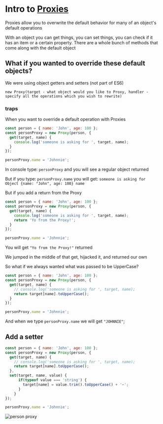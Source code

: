 # Intro to [Proxies](https://developer.mozilla.org/en-US/docs/Web/JavaScript/Reference/Global_Objects/Proxy)
Proxies allow you to overwrite the default behavior for many of an object's default operations

With an object you can get things, you can set things, you can check if it has an item or a certain property. There are a whole bunch of methods that come along with the default object

## What if you wanted to override these default objects?

We were using object getters and setters (not part of ES6)

`new Proxy(target - what object would you like to Proxy, handler - specify all the operations which you wish to rewrite)`

### traps
When you want to override a default operation with Proxies

```js
const person = { name: 'John', age: 100 };
const personProxy = new Proxy(person, {
  get(target, name) {
    console.log('someone is asking for ', target, name);
  }
});

personProxy.name = 'Johnnie';
```

In console type: `personProxy` and you will see a regular object returned

But if you type: `personProxy.name` you will get: `someone is asking for  Object {name: "John", age: 100} name`

But if you add a return from the Proxy

```js
const person = { name: 'John', age: 100 };
const personProxy = new Proxy(person, {
  get(target, name) {
    console.log('someone is asking for ', target, name);
    return 'Yo from the Proxy!';
  }
});

personProxy.name = 'Johnnie';
```

You will get `"Yo from the Proxy!"` returned

We jumped in the middle of that get, hijacked it, and returned our own

So what if we always wanted what was passed to be UpperCase?

```js
const person = { name: 'John', age: 100 };
const personProxy = new Proxy(person, {
  get(target, name) {
    // console.log('someone is asking for ', target, name);
    return target[name].toUpperCase();
  }
});

personProxy.name = 'Johnnie';
```

And when we type `personProxy.name` we will get `"JOHNNIE"`;

## Add a setter
```js
const person = { name: 'John', age: 100 };
const personProxy = new Proxy(person, {
  get(target, name) {
    // console.log('someone is asking for ', target, name);
    return target[name].toUpperCase();
  },
  set(target, name, value) {
      if(typeof value === 'string') {
        target[name] = value.trim().toUpperCase() + '✂️';
      }
    }
});

personProxy.name = 'Johnnie';
```

![person proxy](https://i.imgur.com/vhJeLK7.png)


